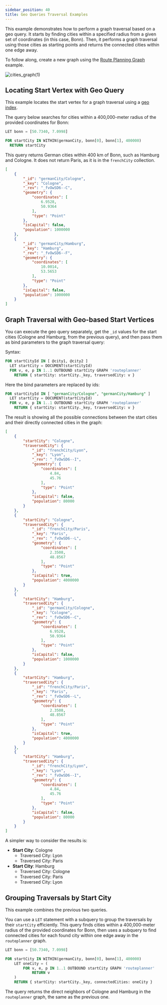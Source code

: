 ```yaml
---
sidebar_position: 40
title: Geo Queries Traversal Examples
---
```


This example demonstrates how to perform a graph traversal based on a geo query. It starts by finding cities within a specified radius from a given set of coordinates (in this case, Bonn). Then, it performs a graph traversal using those cities as starting points and returns the connected cities within one edge away.

To follow along, create a new graph using the [Route Planning Graph](sample-dataset-graphs#the-route-planning-graph) example.

![cities_graph\(1\)](/img/graphs/cities_graph.png)

## Locating Start Vertex with Geo Query

This example locates the start vertex for a graph traversal using a [geo index](../../collections/indexing/geo-indexes).

The query below searches for cities within a 400,000-meter radius of the provided coordinates for Bonn:

```sql
LET bonn = [50.7340, 7.0998]

FOR startCity IN WITHIN(germanCity, bonn[0], bonn[1], 400000)
  RETURN startCity
```

This query returns German cities within 400 km of Bonn, such as Hamburg and Cologne. It does not return Paris, as it is in the `frenchCity` collection.

```json
[
	{
		"_id": "germanCity/Cologne",
		"_key": "Cologne",
		"_rev": "_fvOwSD6--C",
		"geometry": {
			"coordinates": [
				6.9528,
				50.9364
			],
			"type": "Point"
		},
		"isCapital": false,
		"population": 1000000
	},
	{
		"_id": "germanCity/Hamburg",
		"_key": "Hamburg",
		"_rev": "_fvOwSD6--F",
		"geometry": {
			"coordinates": [
				10.0014,
				53.5653
			],
			"type": "Point"
		},
		"isCapital": false,
		"population": 1000000
	}
]
```

## Graph Traversal with Geo-based Start Vertices

You can execute the geo query separately, get the `_id` values for the start cities (Cologne and Hamburg, from the previous query), and then pass them as bind parameters to the graph traversal query:

Syntax:

```sql
FOR startCityId IN [ @city1, @city2 ]
  LET startCity = DOCUMENT(startCityId)
  FOR v, e, p IN 1..1 OUTBOUND startCity GRAPH 'routeplanner'
    RETURN { startCity: startCity._key, traversedCity: v }
```

Here the bind parameters are replaced by ids:

```sql
FOR startCityId IN [ "germanCity/Cologne", "germanCity/Hamburg" ]
  LET startCity = DOCUMENT(startCityId)
  FOR v, e, p IN 1..1 OUTBOUND startCity GRAPH 'routeplanner'
    RETURN { startCity: startCity._key, traversedCity: v }
```

The result is showing all the possible connections between the start cities and their directly connected cities in the graph:

```json
[
	{
		"startCity": "Cologne",
		"traversedCity": {
			"_id": "frenchCity/Lyon",
			"_key": "Lyon",
			"_rev": "_fvOwSD6--I",
			"geometry": {
				"coordinates": [
					4.84,
					45.76
				],
				"type": "Point"
			},
			"isCapital": false,
			"population": 80000
		}
	},
	{
		"startCity": "Cologne",
		"traversedCity": {
			"_id": "frenchCity/Paris",
			"_key": "Paris",
			"_rev": "_fvOwSD6--L",
			"geometry": {
				"coordinates": [
					2.3508,
					48.8567
				],
				"type": "Point"
			},
			"isCapital": true,
			"population": 4000000
		}
	},
	{
		"startCity": "Hamburg",
		"traversedCity": {
			"_id": "germanCity/Cologne",
			"_key": "Cologne",
			"_rev": "_fvOwSD6--C",
			"geometry": {
				"coordinates": [
					6.9528,
					50.9364
				],
				"type": "Point"
			},
			"isCapital": false,
			"population": 1000000
		}
	},
	{
		"startCity": "Hamburg",
		"traversedCity": {
			"_id": "frenchCity/Paris",
			"_key": "Paris",
			"_rev": "_fvOwSD6--L",
			"geometry": {
				"coordinates": [
					2.3508,
					48.8567
				],
				"type": "Point"
			},
			"isCapital": true,
			"population": 4000000
		}
	},
	{
		"startCity": "Hamburg",
		"traversedCity": {
			"_id": "frenchCity/Lyon",
			"_key": "Lyon",
			"_rev": "_fvOwSD6--I",
			"geometry": {
				"coordinates": [
					4.84,
					45.76
				],
				"type": "Point"
			},
			"isCapital": false,
			"population": 80000
		}
	}
]
```

A simpler way to consider the results is:

- **Start City**: Cologne
  - Traversed City: Lyon
  - Traversed City: Paris
- **Start City**: Hamburg
  - Traversed City: Cologne
  - Traversed City: Paris
  - Traversed City: Lyon

## Grouping Traversals by Start City

This example combines the previous two queries.

You can use a `LET` statement with a subquery to group the traversals by their `startCity` efficiently. This query finds cities within a 400,000-meter radius of the provided coordinates for Bonn, then uses a subquery to find connected cities for each found city within one edge away in the `routeplanner` graph.

```sql
LET bonn = [50.7340, 7.0998]

FOR startCity IN WITHIN(germanCity, bonn[0], bonn[1], 400000)
    LET oneCity = (
        FOR v, e, p IN 1..1 OUTBOUND startCity GRAPH 'routeplanner'
            RETURN v
    )
    RETURN { startCity: startCity._key, connectedCities: oneCity }
```

The query returns the direct neighbors of Cologne and Hamburg in the `routeplanner` graph, the same as the previous one.
